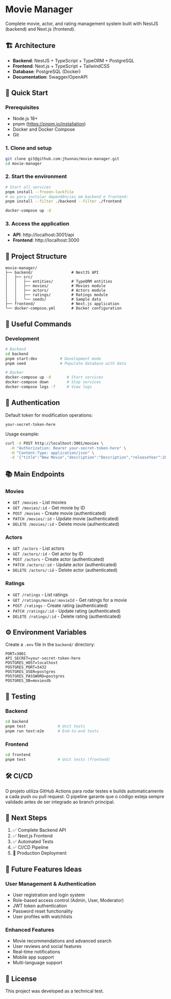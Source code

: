 # Movie Manager

Complete movie, actor, and rating management system built with NestJS (backend) and Next.js (frontend).

## 🏗️ Architecture

- **Backend**: NestJS + TypeScript + TypeORM + PostgreSQL
- **Frontend**: Next.js + TypeScript + TailwindCSS
- **Database**: PostgreSQL (Docker)
- **Documentation**: Swagger/OpenAPI

## 🚀 Quick Start

### Prerequisites
- Node.js 18+
- pnpm (https://pnpm.io/installation)
- Docker and Docker Compose
- Git

### 1. Clone and setup
```bash
git clone git@github.com:jhuonas/movie-manager.git
cd movie-manager
```

### 2. Start the environment
```bash
# Start all services
pnpm install --frozen-lockfile
# ou para instalar dependências em backend e frontend:
pnpm install --filter ./backend --filter ./frontend

docker-compose up -d
```

### 3. Access the application
- **API**: http://localhost:3001/api
- **Frontend**: http://localhost:3000

## 📁 Project Structure

```
movie-manager/
├── backend/                 # NestJS API
│   ├── src/
│   │   ├── entities/        # TypeORM entities
│   │   ├── movies/          # Movies module
│   │   ├── actors/          # Actors module
│   │   ├── ratings/         # Ratings module
│   │   └── seeds/           # Sample data
├── frontend/                # Next.js application
└── docker-compose.yml       # Docker configuration
```

## 🔧 Useful Commands

### Development
```bash
# Backend
cd backend
pnpm start:dev          # Development mode
pnpm seed               # Populate database with data

# Docker
docker-compose up -d       # Start services
docker-compose down        # Stop services
docker-compose logs -f     # View logs
```

## 🔐 Authentication

Default token for modification operations:
```
your-secret-token-here
```

Usage example:
```bash
curl -X POST http://localhost:3001/movies \
  -H "Authorization: Bearer your-secret-token-here" \
  -H "Content-Type: application/json" \
  -d '{"title":"New Movie","description":"Description","releaseYear":2024,"genre":"Action"}'
```

## 📚 Main Endpoints

### Movies
- `GET /movies` - List movies
- `GET /movies/:id` - Get movie by ID
- `POST /movies` - Create movie (authenticated)
- `PATCH /movies/:id` - Update movie (authenticated)
- `DELETE /movies/:id` - Delete movie (authenticated)

### Actors
- `GET /actors` - List actors
- `GET /actors/:id` - Get actor by ID
- `POST /actors` - Create actor (authenticated)
- `PATCH /actors/:id` - Update actor (authenticated)
- `DELETE /actors/:id` - Delete actor (authenticated)

### Ratings
- `GET /ratings` - List ratings
- `GET /ratings/movie/:movieId` - Get ratings for a movie
- `POST /ratings` - Create rating (authenticated)
- `PATCH /ratings/:id` - Update rating (authenticated)
- `DELETE /ratings/:id` - Delete rating (authenticated)

## ⚙️ Environment Variables

Create a `.env` file in the `backend/` directory:

```env
PORT=3001
API_SECRET=your-secret-token-here
POSTGRES_HOST=localhost
POSTGRES_PORT=5432
POSTGRES_USER=postgres
POSTGRES_PASSWORD=postgres
POSTGRES_DB=moviesdb
```

## 🧪 Testing

### Backend
```bash
cd backend
pnpm test              # Unit tests
pnpm run test:e2e      # End-to-end tests
```

### Frontend
```bash
cd frontend
pnpm test              # Unit tests (frontend)
```

## 🛠️ CI/CD

O projeto utiliza GitHub Actions para rodar testes e builds automaticamente a cada push ou pull request. O pipeline garante que o código esteja sempre validado antes de ser integrado ao branch principal.

## 🚀 Next Steps

1. ✅ Complete Backend API
2. ✅ Next.js Frontend
3. ✅ Automated Tests
4. ✅ CI/CD Pipeline
5. 🔄 Production Deployment

## 🚀 Future Features Ideas

### User Management & Authentication
- User registration and login system
- Role-based access control (Admin, User, Moderator)
- JWT token authentication
- Password reset functionality
- User profiles with watchlists

### Enhanced Features
- Movie recommendations and advanced search
- User reviews and social features
- Real-time notifications
- Mobile app support
- Multi-language support

## 📄 License

This project was developed as a technical test.
